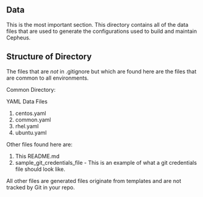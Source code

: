 ## Data

This is the most important section. This directory contains all of the data files that are used to generate the configurations used to build and maintain Cepheus.

## Structure of Directory
The files that are *not* in .gitignore but which are found here are the files that are common to all environments.

Common Directory:

YAML Data Files
1. centos.yaml
2. common.yaml
3. rhel.yaml
4. ubuntu.yaml

Other files found here are:
1. This README.md
2. sample_git_credentials_file - This is an example of what a git credentials file should look like.

All other files are generated files originate from templates and are not tracked by Git in your repo.
